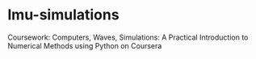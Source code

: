 # lmu-simulations
Coursework: Computers, Waves, Simulations: A Practical Introduction to Numerical Methods using Python on Coursera
